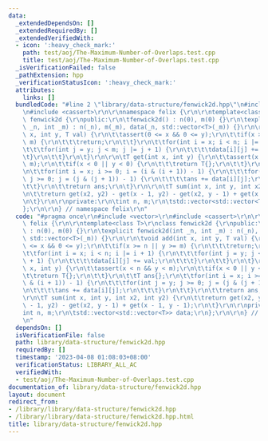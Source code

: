 ```yaml
---
data:
  _extendedDependsOn: []
  _extendedRequiredBy: []
  _extendedVerifiedWith:
  - icon: ':heavy_check_mark:'
    path: test/aoj/The-Maximum-Number-of-Overlaps.test.cpp
    title: test/aoj/The-Maximum-Number-of-Overlaps.test.cpp
  _isVerificationFailed: false
  _pathExtension: hpp
  _verificationStatusIcon: ':heavy_check_mark:'
  attributes:
    links: []
  bundledCode: "#line 2 \"library/data-structure/fenwick2d.hpp\"\n#include <vector>\r\
    \n#include <cassert>\r\n\r\nnamespace felix {\r\n\r\ntemplate<class T>\r\nclass\
    \ fenwick2d {\r\npublic:\r\n\tfenwick2d() : n(0), m(0) {}\r\n\texplicit fenwick2d(int\
    \ _n, int _m) : n(_n), m(_m), data(_n, std::vector<T>(_m)) {}\r\n\r\n\tvoid add(int\
    \ x, int y, T val) {\r\n\t\tassert(0 <= x && 0 <= y);\r\n\t\tif(x >= n || y >=\
    \ m) {\r\n\t\t\treturn;\r\n\t\t}\r\n\t\tfor(int i = x; i < n; i |= i + 1) {\r\n\
    \t\t\tfor(int j = y; j < m; j |= j + 1) {\r\n\t\t\t\tdata[i][j] += val;\r\n\t\t\
    \t}\r\n\t\t}\r\n\t}\r\n\r\n\tT get(int x, int y) {\r\n\t\tassert(x < n && y <\
    \ m);\r\n\t\tif(x < 0 || y < 0) {\r\n\t\t\treturn T{};\r\n\t\t}\r\n\t\tT ans{};\r\
    \n\t\tfor(int i = x; i >= 0; i = (i & (i + 1)) - 1) {\r\n\t\t\tfor(int j = y;\
    \ j >= 0; j = (j & (j + 1)) - 1) {\r\n\t\t\t\tans += data[i][j];\r\n\t\t\t}\r\n\
    \t\t}\r\n\t\treturn ans;\r\n\t}\r\n\r\n\tT sum(int x, int y, int x2, int y2) {\r\
    \n\t\treturn get(x2, y2) - get(x - 1, y2) - get(x2, y - 1) + get(x - 1, y - 1);\r\
    \n\t}\r\n\r\nprivate:\r\n\tint n, m;\r\n\tstd::vector<std::vector<T>> data;\r\n\
    };\r\n\r\n} // namespace felix\r\n"
  code: "#pragma once\r\n#include <vector>\r\n#include <cassert>\r\n\r\nnamespace\
    \ felix {\r\n\r\ntemplate<class T>\r\nclass fenwick2d {\r\npublic:\r\n\tfenwick2d()\
    \ : n(0), m(0) {}\r\n\texplicit fenwick2d(int _n, int _m) : n(_n), m(_m), data(_n,\
    \ std::vector<T>(_m)) {}\r\n\r\n\tvoid add(int x, int y, T val) {\r\n\t\tassert(0\
    \ <= x && 0 <= y);\r\n\t\tif(x >= n || y >= m) {\r\n\t\t\treturn;\r\n\t\t}\r\n\
    \t\tfor(int i = x; i < n; i |= i + 1) {\r\n\t\t\tfor(int j = y; j < m; j |= j\
    \ + 1) {\r\n\t\t\t\tdata[i][j] += val;\r\n\t\t\t}\r\n\t\t}\r\n\t}\r\n\r\n\tT get(int\
    \ x, int y) {\r\n\t\tassert(x < n && y < m);\r\n\t\tif(x < 0 || y < 0) {\r\n\t\
    \t\treturn T{};\r\n\t\t}\r\n\t\tT ans{};\r\n\t\tfor(int i = x; i >= 0; i = (i\
    \ & (i + 1)) - 1) {\r\n\t\t\tfor(int j = y; j >= 0; j = (j & (j + 1)) - 1) {\r\
    \n\t\t\t\tans += data[i][j];\r\n\t\t\t}\r\n\t\t}\r\n\t\treturn ans;\r\n\t}\r\n\
    \r\n\tT sum(int x, int y, int x2, int y2) {\r\n\t\treturn get(x2, y2) - get(x\
    \ - 1, y2) - get(x2, y - 1) + get(x - 1, y - 1);\r\n\t}\r\n\r\nprivate:\r\n\t\
    int n, m;\r\n\tstd::vector<std::vector<T>> data;\r\n};\r\n\r\n} // namespace felix\r\
    \n"
  dependsOn: []
  isVerificationFile: false
  path: library/data-structure/fenwick2d.hpp
  requiredBy: []
  timestamp: '2023-04-08 01:08:03+08:00'
  verificationStatus: LIBRARY_ALL_AC
  verifiedWith:
  - test/aoj/The-Maximum-Number-of-Overlaps.test.cpp
documentation_of: library/data-structure/fenwick2d.hpp
layout: document
redirect_from:
- /library/library/data-structure/fenwick2d.hpp
- /library/library/data-structure/fenwick2d.hpp.html
title: library/data-structure/fenwick2d.hpp
---
```

